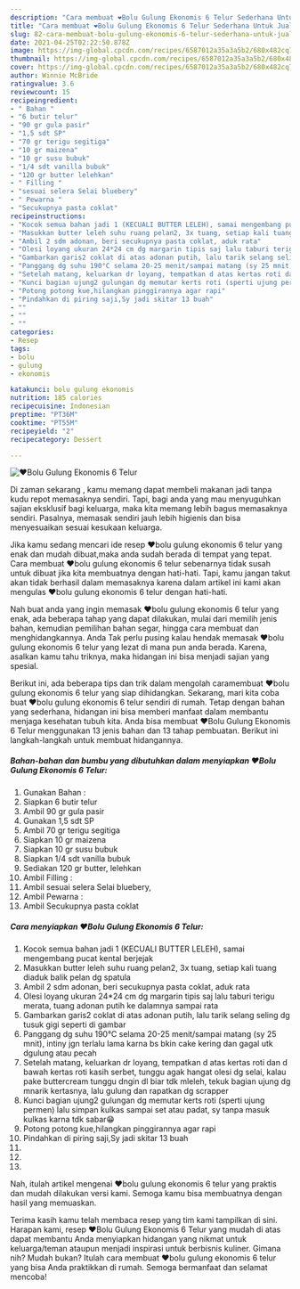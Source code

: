 ```yaml
---
description: "Cara membuat ❤Bolu Gulung Ekonomis 6 Telur Sederhana Untuk Jualan"
title: "Cara membuat ❤Bolu Gulung Ekonomis 6 Telur Sederhana Untuk Jualan"
slug: 82-cara-membuat-bolu-gulung-ekonomis-6-telur-sederhana-untuk-jualan
date: 2021-04-25T02:22:50.878Z
image: https://img-global.cpcdn.com/recipes/6587012a35a3a5b2/680x482cq70/❤bolu-gulung-ekonomis-6-telur-foto-resep-utama.jpg
thumbnail: https://img-global.cpcdn.com/recipes/6587012a35a3a5b2/680x482cq70/❤bolu-gulung-ekonomis-6-telur-foto-resep-utama.jpg
cover: https://img-global.cpcdn.com/recipes/6587012a35a3a5b2/680x482cq70/❤bolu-gulung-ekonomis-6-telur-foto-resep-utama.jpg
author: Winnie McBride
ratingvalue: 3.6
reviewcount: 15
recipeingredient:
- " Bahan "
- "6 butir telur"
- "90 gr gula pasir"
- "1,5 sdt SP"
- "70 gr terigu segitiga"
- "10 gr maizena"
- "10 gr susu bubuk"
- "1/4 sdt vanilla bubuk"
- "120 gr butter lelehkan"
- " Filling "
- "sesuai selera Selai bluebery"
- " Pewarna "
- "Secukupnya pasta coklat"
recipeinstructions:
- "Kocok semua bahan jadi 1 (KECUALI BUTTER LELEH), samai mengembang pucat kental berjejak"
- "Masukkan butter leleh suhu ruang pelan2, 3x tuang, setiap kali tuang diaduk balik pelan dg spatula"
- "Ambil 2 sdm adonan, beri secukupnya pasta coklat, aduk rata"
- "Olesi loyang ukuran 24*24 cm dg margarin tipis saj lalu taburi terigu merata, tuang adonan putih ke dalamnya sampai rata"
- "Gambarkan garis2 coklat di atas adonan putih, lalu tarik selang seling dg tusuk gigi seperti di gambar"
- "Panggang dg suhu 190°C selama 20-25 menit/sampai matang (sy 25 mnit), intiny jgn terlalu lama karna bs bkin cake kering dan gagal utk dgulung atau pecah"
- "Setelah matang, keluarkan dr loyang, tempatkan d atas kertas roti dan d bawah kertas roti kasih serbet, tunggu agak hangat olesi dg selai, kalau pake buttercream tunggu dngin dl biar tdk mleleh, tekuk bagian ujung dg mnarik kertasnya, lalu gulung dan rapatkan dg scrapper"
- "Kunci bagian ujung2 gulungan dg memutar kerts roti (sperti ujung permen) lalu simpan kulkas sampai set atau padat, sy tanpa masuk kulkas karna tdk sabar😁"
- "Potong potong kue,hilangkan pinggirannya agar rapi"
- "Pindahkan di piring saji,Sy jadi skitar 13 buah"
- ""
- ""
- ""
categories:
- Resep
tags:
- bolu
- gulung
- ekonomis

katakunci: bolu gulung ekonomis 
nutrition: 185 calories
recipecuisine: Indonesian
preptime: "PT36M"
cooktime: "PT55M"
recipeyield: "2"
recipecategory: Dessert

---
```



![❤Bolu Gulung Ekonomis 6 Telur](https://img-global.cpcdn.com/recipes/6587012a35a3a5b2/680x482cq70/❤bolu-gulung-ekonomis-6-telur-foto-resep-utama.jpg)

Di zaman  sekarang , kamu memang dapat membeli makanan jadi tanpa kudu repot memasaknya sendiri. Tapi, bagi anda yang mau menyuguhkan sajian eksklusif bagi keluarga, maka kita memang lebih bagus memasaknya sendiri. Pasalnya, memasak sendiri jauh lebih higienis dan bisa menyesuaikan sesuai kesukaan keluarga.

Jika kamu sedang mencari ide resep ❤bolu gulung ekonomis 6 telur yang enak dan mudah dibuat,maka anda sudah berada di tempat yang tepat. Cara membuat ❤bolu gulung ekonomis 6 telur  sebenarnya tidak susah untuk dibuat jika kita membuatnya dengan hati-hati. Tapi, kamu jangan takut akan tidak berhasil dalam memasaknya 
karena dalam artikel ini kami akan mengulas ❤bolu gulung ekonomis 6 telur dengan hati-hati.  



Nah buat anda yang ingin memasak ❤bolu gulung ekonomis 6 telur yang enak, ada beberapa tahap yang dapat dilakukan, mulai dari memilih jenis bahan, kemudian pemilihan bahan segar, hingga cara membuat dan menghidangkannya. Anda Tak perlu pusing kalau hendak memasak ❤bolu gulung ekonomis 6 telur yang lezat di mana pun anda berada. Karena, asalkan kamu  tahu triknya, maka hidangan ini bisa menjadi sajian yang spesial.

Berikut ini, ada beberapa tips dan trik dalam mengolah caramembuat ❤bolu gulung ekonomis 6 telur yang siap dihidangkan. Sekarang, mari kita coba buat ❤bolu gulung ekonomis 6 telur sendiri di rumah. Tetap dengan bahan yang sederhana, hidangan ini bisa memberi manfaat dalam membantu menjaga kesehatan tubuh kita. Anda bisa membuat ❤Bolu Gulung Ekonomis 6 Telur menggunakan 13 jenis bahan dan 13 tahap pembuatan. Berikut ini langkah-langkah untuk membuat hidangannya.

<!--inarticleads1-->

##### Bahan-bahan dan bumbu yang dibutuhkan dalam menyiapkan ❤Bolu Gulung Ekonomis 6 Telur:

1. Gunakan  Bahan :
1. Siapkan 6 butir telur
1. Ambil 90 gr gula pasir
1. Gunakan 1,5 sdt SP
1. Ambil 70 gr terigu segitiga
1. Siapkan 10 gr maizena
1. Siapkan 10 gr susu bubuk
1. Siapkan 1/4 sdt vanilla bubuk
1. Sediakan 120 gr butter, lelehkan
1. Ambil  Filling :
1. Ambil sesuai selera Selai bluebery,
1. Ambil  Pewarna :
1. Ambil Secukupnya pasta coklat




<!--inarticleads2-->

##### Cara menyiapkan ❤Bolu Gulung Ekonomis 6 Telur:

1. Kocok semua bahan jadi 1 (KECUALI BUTTER LELEH), samai mengembang pucat kental berjejak
1. Masukkan butter leleh suhu ruang pelan2, 3x tuang, setiap kali tuang diaduk balik pelan dg spatula
1. Ambil 2 sdm adonan, beri secukupnya pasta coklat, aduk rata
1. Olesi loyang ukuran 24*24 cm dg margarin tipis saj lalu taburi terigu merata, tuang adonan putih ke dalamnya sampai rata
1. Gambarkan garis2 coklat di atas adonan putih, lalu tarik selang seling dg tusuk gigi seperti di gambar
1. Panggang dg suhu 190°C selama 20-25 menit/sampai matang (sy 25 mnit), intiny jgn terlalu lama karna bs bkin cake kering dan gagal utk dgulung atau pecah
1. Setelah matang, keluarkan dr loyang, tempatkan d atas kertas roti dan d bawah kertas roti kasih serbet, tunggu agak hangat olesi dg selai, kalau pake buttercream tunggu dngin dl biar tdk mleleh, tekuk bagian ujung dg mnarik kertasnya, lalu gulung dan rapatkan dg scrapper
1. Kunci bagian ujung2 gulungan dg memutar kerts roti (sperti ujung permen) lalu simpan kulkas sampai set atau padat, sy tanpa masuk kulkas karna tdk sabar😁
1. Potong potong kue,hilangkan pinggirannya agar rapi
1. Pindahkan di piring saji,Sy jadi skitar 13 buah
1. 
1. 
1. 




Nah, itulah artikel mengenai  ❤bolu gulung ekonomis 6 telur  yang praktis dan mudah dilakukan versi kami. Semoga kamu bisa membuatnya dengan hasil yang memuaskan. 

Terima kasih kamu telah membaca resep yang tim kami tampilkan di sini. Harapan kami, resep  ❤Bolu Gulung Ekonomis 6 Telur yang mudah di atas dapat membantu Anda menyiapkan hidangan yang nikmat untuk keluarga/teman ataupun menjadi inspirasi untuk berbisnis kuliner. Gimana nih? Mudah bukan? Itulah cara membuat ❤bolu gulung ekonomis 6 telur yang bisa Anda praktikkan di rumah. Semoga bermanfaat dan selamat mencoba!

